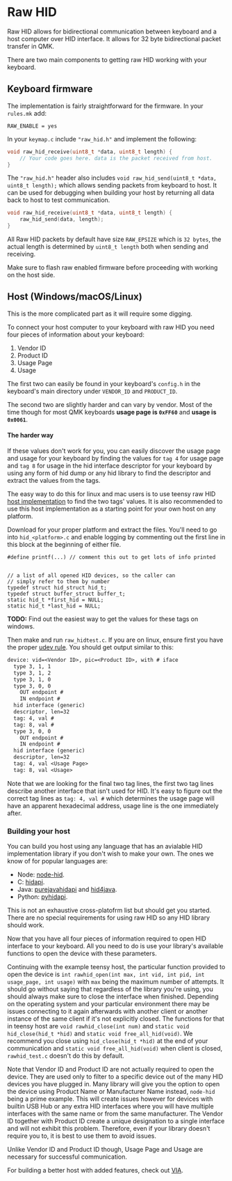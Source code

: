 # Raw HID

Raw HID allows for bidirectional communication between keyboard and a host computer over HID interface. It allows for 32 byte bidirectional packet transfer in QMK.

There are two main components to getting raw HID working with your keyboard.

## Keyboard firmware

The implementation is fairly straightforward for the firmware.
In your `rules.mk` add:

```make
RAW_ENABLE = yes
```

In your `keymap.c` include `"raw_hid.h"` and implement the following:

```C
void raw_hid_receive(uint8_t *data, uint8_t length) {
    // Your code goes here. data is the packet received from host.
}
```

The `"raw_hid.h"` header also includes `void raw_hid_send(uint8_t *data, uint8_t length);`
which allows sending packets from keyboard to host. It can be used for debugging when building your host by returning all data back to host to test communication.

```C
void raw_hid_receive(uint8_t *data, uint8_t length) {
    raw_hid_send(data, length);
}
```

All Raw HID packets by default have size `RAW_EPSIZE` which is `32 bytes`, the actual length is determined by `uint8_t length` both when sending and receiving.

Make sure to flash raw enabled firmware before proceeding with working on the host side.

## Host (Windows/macOS/Linux)

This is the more complicated part as it will require some digging.

To connect your host computer to your keyboard with raw HID you need four pieces of information about your keyboard:

1. Vendor ID
2. Product ID
3. Usage Page
4. Usage

The first two can easily be found in your keyboard's `config.h` in the keyboard's main directory under `VENDOR_ID` and `PRODUCT_ID`.

The second two are slightly harder and can vary by vendor. Most of the time though for most QMK keyboards **usage page is `0xFF60`** and **usage is `0x0061`**.

#### The harder way

If these values don't work for you, you can easily discover the usage page and usage for your keyboard by finding the values for `tag 4` for usage page and `tag 8` for usage in the hid interface descriptor for your keyboard by using any form of hid dump or any hid library to find the descriptor and extract the values from the tags.
 
The easy way to do this for linux and mac users is to use teensy raw HID [host implementation](https://www.pjrc.com/teensy/rawhid.html "PJRC Teensy") to find the two tags' values. It is also recommended to use this host implementation as a starting point for your own host on any platform.

Download for your proper platform and extract the files. You'll need to go into `hid_<platform>.c` and enable logging by commenting out the first line in this block at the beginning of either file.

```
#define printf(...) // comment this out to get lots of info printed


// a list of all opened HID devices, so the caller can
// simply refer to them by number
typedef struct hid_struct hid_t;
typedef struct buffer_struct buffer_t;
static hid_t *first_hid = NULL;
static hid_t *last_hid = NULL;
```

**TODO:** Find out the easiest way to get the values for these tags on windows.

Then make and run `raw_hidtest.c`. If you are on linux, ensure first you have the proper [udev rule](https://docs.qmk.fm/#/faq_build?id=linux-udev-rules).
You should get output similar to this:

```txt
device: vid=<Vendor ID>, pic=<Product ID>, with # iface
  type 3, 1, 1
  type 3, 1, 2
  type 3, 1, 0
  type 3, 0, 0
    OUT endpoint #
    IN endpoint #
  hid interface (generic)
  descriptor, len=32
  tag: 4, val #
  tag: 8, val #
  type 3, 0, 0
    OUT endpoint #
    IN endpoint #
  hid interface (generic)
  descriptor, len=32
  tag: 4, val <Usage Page>
  tag: 8, val <Usage>
```

Note that we are looking for the final two tag lines, the first two tag lines describe another interface that isn't used for HID. It's easy to figure out the correct tag lines as `tag: 4, val #` which determines the usage page will have an apparent hexadecimal address, usage line is the one immediately after. 

### Building your host

You can build you host using any language that has an avialable HID implementation library if you don't wish to make your own. The ones we know of for popular languages are:

* Node: [node-hid](https://github.com/node-hid/node-hid).
* C: [hidapi](https://github.com/signal11/hidapi).
* Java: [purejavahidapi](https://github.com/nyholku/purejavahidapi) and [hid4java](https://github.com/gary-rowe/hid4java).
* Python: [pyhidapi](https://pypi.org/project/hid/).

This is not an exhaustive cross-platofrm list but should get you started. There are no special requirements for using raw HID so any HID library should work.

Now that you have all four pieces of information required to open HID interface to your keyboard. All you need to do is use your library's available functions to open the device with these parameters.

Continuing with the example teensy host, the particular function provided to open the device is `int rawhid_open(int max, int vid, int pid, int usage_page, int usage)` with `max` being the maximum number of attempts. It should go without saying that regardless of the library you're using, you should always make sure to close the interface when finished. Depending on the operating system and your particular environment there may be issues connecting to it again afterwards with another client or another instance of the same client if it's not explicitly closed. The functions for that in teensy host are `void rawhid_close(int num)` and `static void hid_close(hid_t *hid)` and `static void free_all_hid(void)`. We recommend you close using `hid_close(hid_t *hid)` at the end of your communication and `static void free_all_hid(void)` when client is closed, `rawhid_test.c` doesn't do this by default.

Note that Vendor ID and Product ID are not actually required to open the device. They are used only to filter to a specific device out of the many HID devices you have plugged in. Many library will give you the option to open the device using Product Name or Manufacturer Name instead, `node-hid` being a prime example. This will create issues however for devices with builtin USB Hub or any extra HID interfaces where you will have multiple interfaces with the same name or from the same manufacturer. The Vendor ID together with Product ID create a unique designation to a single interface and will not exhibit this problem. Therefore, even if your library doesn't require you to, it is best to use them to avoid issues.

Unlike Vendor ID and Product ID though, Usage Page and Usage are necessary for successful communication.

For building a better host with added features, check out [VIA](https://github.com/olivia/via-config).

